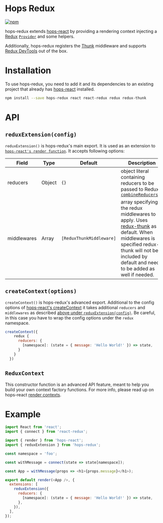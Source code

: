 # Hops Redux

[![npm](https://img.shields.io/npm/v/hops-redux.svg)](https://www.npmjs.com/package/hops-redux)

hops-redux extends [hops-react](https://github.com/xing/hops/tree/master/packages/react) by providing a rendering context injecting a [Redux](https://github.com/reactjs/redux) [`Provider`](https://github.com/reactjs/react-redux) and some helpers.

Additionally, hops-redux registers the [Thunk](https://github.com/gaearon/redux-thunk) middleware and supports [Redux DevTools](https://github.com/zalmoxisus/redux-devtools-extension) out of the box.

# Installation

To use hops-redux, you need to add it and its dependencies to an existing project that already has [hops-react](https://github.com/xing/hops/tree/master/packages/react) installed.

```bash
npm install --save hops-redux react react-redux redux redux-thunk
```

# API

## `reduxExtension(config)`

`reduxExtension()` is hops-redux's main export. It is used as an extension to [`hops-react's render function`](https://github.com/xing/hops/tree/master/packages/react#renderreactelement-config). It accepts following options:

| Field       | Type   | Default                  | Description                                                                                                                                                                                                                                |
| ----------- | ------ | ------------------------ | ------------------------------------------------------------------------------------------------------------------------------------------------------------------------------------------------------------------------------------------ |
| reducers    | Object | `{}`                     | object literal containing reducers to be passed to Redux's [`combineReducers()`](http://redux.js.org/docs/api/combineReducers.html)                                                                                                        |
| middlewares | Array  | `[ReduxThunkMiddleware]` | array specifying the redux middlewares to apply. Uses [redux-thunk](https://github.com/gaearon/redux-thunk) as default. When middlewares is specified redux-thunk will not be included by default and needs to be added as well if needed. |

## `createContext(options)`

`createContext()` is hops-redux's advanced export. Additional to the config options of [hops-react's createContext](https://github.com/xing/hops/tree/master/packages/react#createcontextoptions) it takes additional `reducers` and `middlewares` as described [above under `reduxExtension(config)`](#reduxextensionconfig). Be careful, in this case you have to wrap the config options under the `redux` namespace.

```javascript
createContext({
    redux {
      reducers: {
        [namespace]: (state = { message: 'Hello World!' }) => state,
      }
    }
  })
```

## `ReduxContext`

This constructor function is an advanced API feature, meant to help you build your own context factory functions. For more info, please read up on hops-react [render contexts](https://github.com/xing/hops/tree/master/packages/react#render-contexts).

# Example

```js
import React from 'react';
import { connect } from 'react-redux';

import { render } from 'hops-react';
import { reduxExtension } from 'hops-redux';

const namespace = 'foo';

const withMessage = connect(state => state[namespace]);

const App = withMessage(props => <h1>{props.message}</h1>);

export default render(<App />, {
  extensions: [
    reduxExtension({
      reducers: {
        [namespace]: (state = { message: 'Hello World!' }) => state,
      },
    }),
  ],
});
```
